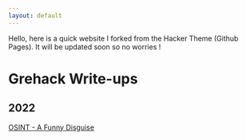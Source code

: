 ```yaml
---
layout: default
---
```


Hello, here is a quick website I forked from the Hacker Theme (Github Pages).
It will be updated soon so no worries !

# Grehack Write-ups

## 2022

[OSINT - A Funny Disguise](ctf/grehack/funny_disguise.md)
